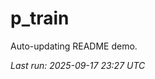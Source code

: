 # p_train

Auto-updating README demo.

<!--START_SECTION:status-->
_Last run: 2025-09-17 23:27 UTC_
<!--END_SECTION:status-->








































































































































































































































































































































































































































































































































































































